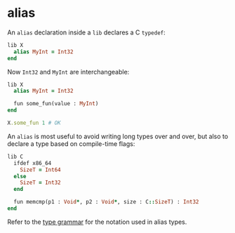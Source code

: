 # alias

An `alias` declaration inside a `lib` declares a C `typedef`:

```ruby
lib X
  alias MyInt = Int32
end
```

Now `Int32` and `MyInt` are interchangeable:

```ruby
lib X
  alias MyInt = Int32

  fun some_fun(value : MyInt)
end

X.some_fun 1 # OK
```

An `alias` is most useful to avoid writing long types over and over, but also to declare a type based on compile-time flags:

```ruby
lib C
  ifdef x86_64
    SizeT = Int64
  else
    SizeT = Int32
  end

  fun memcmp(p1 : Void*, p2 : Void*, size : C::SizeT) : Int32
end
```

Refer to the [type grammar](type_grammar.html) for the notation used in alias types.
